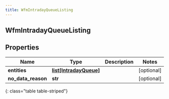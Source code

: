 ```yaml
---
title: WfmIntradayQueueListing
---
```

## WfmIntradayQueueListing

## Properties

|Name | Type | Description | Notes|
|------------ | ------------- | ------------- | -------------|
| **entities** | [**list[IntradayQueue]**](IntradayQueue.html) |  | [optional] |
| **no_data_reason** | **str** |  | [optional] |
{: class="table table-striped"}


